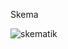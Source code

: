 Skema

![skematik](https://github.com/user-attachments/assets/43cfedc9-87bd-44b4-a56c-7e22e00bafa1)





